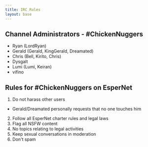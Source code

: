 ```yaml
---
title: IRC Rules
layout: base
---
```


## Channel Administrators - #ChickenNuggers

 * Ryan (LordRyan)
 * Gerald (Gerald, KingGerald, Dreamated)
 * Chris (Bell, Kirito, Chris)
 * Dysgalt
 * Lumi (Lumi, Keiran)
 * vifino

## Rules for #ChickenNuggers on EsperNet

1. Do not harass other users
 * Gerald/Dreamated personally requests that no one touches him
2. Follow all EsperNet charter rules and legal laws
3. Flag all NSFW content
4. No topics relating to legal activities
5. Keep sexual conversations in moderation
6. Don't spam
